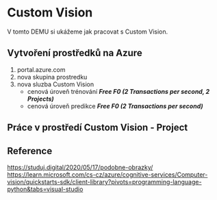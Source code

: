 # Custom Vision

V tomto DEMU si ukážeme jak pracovat s Custom Vision.

## Vytvoření prostředků na Azure

1. portal.azure.com
2. nova skupina prostredku
3. nova sluzba Custom Vision
   - cenová úroveň trénování ***Free F0 (2 Transactions per second, 2 Projects)***
   - cenová úroveň predikce ***Free F0 (2 Transactions per second)***

## Práce v prostředí Custom Vision - Project



## Reference

https://studuj.digital/2020/05/17/podobne-obrazky/
https://learn.microsoft.com/cs-cz/azure/cognitive-services/Computer-vision/quickstarts-sdk/client-library?pivots=programming-language-python&tabs=visual-studio